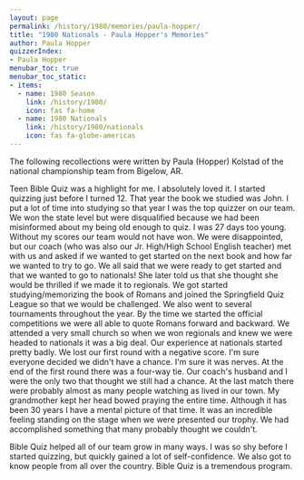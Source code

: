 ```yaml
---
layout: page
permalink: /history/1980/memories/paula-hopper/
title: "1980 Nationals - Paula Hopper's Memories"
author: Paula Hopper
quizzerIndex:
- Paula Hopper
menubar_toc: true
menubar_toc_static:
- items:
  - name: 1980 Season
    link: /history/1980/
    icon: fas fa-home
  - name: 1980 Nationals
    link: /history/1980/nationals
    icon: fas fa-globe-americas
---
```


The following recollections were written by Paula (Hopper) Kolstad of the national championship team from Bigelow, AR.

Teen Bible Quiz was a highlight for me. I absolutely loved it. I started quizzing just before I turned 12. That year the book we studied was John. I put a lot of time into studying so that year I was the top quizzer on our team. We won the state level but were disqualified because we had been misinformed about my being old enough to quiz. I was 27 days too young. Without my scores our team would not have won. We were disappointed, but our coach (who was also our Jr. High/High School English teacher) met with us and asked if we wanted to get started on the next book and how far we wanted to try to go. We all said that we were ready to get started and that we wanted to go to nationals! She later told us that she thought she would be thrilled if we made it to regionals. We got started studying/memorizing the book of Romans and joined the Springfield Quiz League so that we would be challenged. We also went to several tournaments throughout the year. By the time we started the official competitions we were all able to quote Romans forward and backward. We attended a very small church so when we won regionals and knew we were headed to nationals it was a big deal. Our experience at nationals started pretty badly. We lost our first round with a negative score. I'm sure everyone decided we didn't have a chance. I'm sure it was nerves. At the end of the first round there was a four-way tie. Our coach's husband and I were the only two that thought we still had a chance. At the last match there were probably almost as many people watching as lived in our town. My grandmother kept her head bowed praying the entire time. Although it has been 30 years I have a mental picture of that time. It was an incredible feeling standing on the stage when we were presented our trophy. We had accomplished something that many probably thought we couldn't.

Bible Quiz helped all of our team grow in many ways. I was so shy before I started quizzing, but quickly gained a lot of self-confidence. We also got to know people from all over the country. Bible Quiz is a tremendous program.